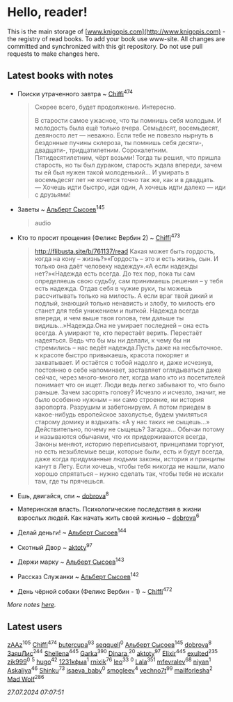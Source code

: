 # Hello, reader!
This is the main storage of [www.knigopis.com](http://www.knigopis.com) - the registry of read books.
To add your book use www-site. All changes are committed and synchronized with this git repository.
Do not use pull requests to make changes here.


## Latest books with notes
* Поиски утраченного завтра ~ [Chiffi](users/105/105831994080785626680-google)<sup>474</sup>
    > Скорее всего, будет продолжение. Интересно.
    > 
    > В старости самое ужасное, что ты помнишь себя молодым.
    > 	И молодость была ещё только вчера.
    > 	Семьдесят, восемьдесят, девяносто лет — неважно. Если тебе не повезло нырнуть в бездонные пучины склероза, ты помнишь себя десяти-, двадцати-, тридцатилетним. Сорокалетним. Пятидесятилетним, чёрт возьми! Тогда ты решил, что пришла старость, но ты был дураком, старость ждала впереди, зачем ты ей был нужен такой молоденький…
    > 	И умирать в восемьдесят лет не хочется точно так же, как и в двадцать.
    > — Хочешь идти быстро, иди один, А хочешь идти далеко — иди с друзьями!

* Заветы ~ [Альберт Сысоев](users/474/47446642-vkontakte)<sup>145</sup>
    > audio

* Кто то просит прощения (Феликс Вербин 2) ~ [Chiffi](users/105/105831994080785626680-google)<sup>473</sup>
    > http://flibusta.site/b/761137/read
    > Какая может быть гордость, когда на кону – жизнь?»«Гордость – это и есть жизнь, сын. И только она даёт человеку надежду».«А если надежды нет?»«Надежда есть всегда. До тех пор, пока ты сам определяешь свою судьбу, сам принимаешь решения – у тебя есть надежда. Отдав себя в чужие руки, ты можешь рассчитывать только на милость. А если враг твой дикий и подлый, знающий только ненависть и злобу, то милость его станет для тебя унижением и пыткой. Надежда всегда впереди, и чем выше твоя голова, тем дальше ты видишь…»Надежда.Она не умирает последней – она есть всегда. А умирают те, кто перестаёт верить. Перестаёт надеяться. Ведь что бы мы ни делали, к чему бы ни стремились – нас ведёт надежда.Пусть даже на несбыточное.
    > к красоте быстро привыкаешь, красота покоряет и захватывает. И остаётся с тобой надолго и, даже исчезнув, постоянно о себе напоминает, заставляет оглядываться даже сейчас, через много-много лет, когда мало кто из посетителей понимает что он ищет.  Люди ведь легко забывают то, что было раньше. Зачем засорять голову? Исчезло и исчезло, значит, не было особенно нужным – ни само строение, ни история аэропорта. Разрушим и забетонируем. А потом приедем в какое-нибудь европейское захолустье, будем умиляться старому домику и вздыхать: «А у нас таких не сыщешь…» Действительно, почему не сыщешь? Загадка…
    > Обычаи потому и называются обычаями, что их придерживаются всегда, Законы меняют, историю переписывают, принципами торгуют, но есть незыблемые вещи, которые были, есть и будут всегда, даже когда придуманные людьми законы, история и принципы канут в Лету.
    > Если хочешь, чтобы тебя никогда не нашли, мало хорошо спрятаться – нужно сделать так, чтобы тебя не искали там, где ты прячешься.

* Ешь, двигайся, спи ~ [dobrova](users/606/6069210-vkontakte)<sup>8</sup>

* Материнская власть. Психологические последствия в жизни взрослых людей. Как начать жить своей жизнью ~ [dobrova](users/606/6069210-vkontakte)<sup>6</sup>

* Делай деньги! ~ [Альберт Сысоев](users/474/47446642-vkontakte)<sup>144</sup>

* Скотный Двор ~ [aktoty](users/275/275766107-vkontakte)<sup>97</sup>

* Держи марку ~ [Альберт Сысоев](users/474/47446642-vkontakte)<sup>143</sup>

* Рассказ Служанки ~ [Альберт Сысоев](users/474/47446642-vkontakte)<sup>142</sup>

* День чёрной собаки (Феликс Вербин - 1) ~ [Chiffi](users/105/105831994080785626680-google)<sup>472</sup>


_More notes [here](latest_books_with_notes.md)._


## Latest users
[zAAz](users/202/202248233-vkontakte)<sup>105</sup> 
[Chiffi](users/105/105831994080785626680-google)<sup>474</sup> 
[butercupa](users/193/193697993-vkontakte)<sup>93</sup> 
[seqquell](users/103/103098990387296691783-google)<sup>0</sup> 
[Альберт Сысоев](users/474/47446642-vkontakte)<sup>145</sup> 
[dobrova](users/606/6069210-vkontakte)<sup>8</sup> 
[ЗаяцЛис](users/112/112388384595246311466-google)<sup>244</sup> 
[Shellena](users/134/13413591548892934957-mailru)<sup>445</sup> 
[Garka](users/115/115753719718250012620-google)<sup>390</sup> 
[Dinara ](users/107/107718177426132290975-google)<sup>20</sup> 
[aktoty](users/275/275766107-vkontakte)<sup>97</sup> 
[Elixir](users/115/115826717712507836033-google)<sup>445</sup> 
[exulted](users/100/100599204551896265722-google)<sup>235</sup> 
[zik999](users/105/105622323107798948661-google)<sup>0</sup> 
[](users/115/115095777313809768381-google)<sup>5</sup> 
[hugo](users/105/105063533945004840111-google)<sup>42</sup> 
[1231кфыа](users/692/692142137-vkontakte)<sup>1</sup> 
[rnixik](users/116/116191270391964650818-google)<sup>76</sup> 
[leo](users/106/106915386474260202605-google)<sup>33</sup> 
[](users/358/358594589-vkontakte)<sup>0</sup> 
[Lala](users/761/76187635-vkontakte)<sup>351</sup> 
[mfevralev](users/140/140966150-vkontakte)<sup>68</sup> 
[niyan](users/110/110517883439678622021-google)<sup>1</sup> 
[Askaliya](users/326/326783541-vkontakte)<sup>46</sup> 
[Shinku](users/109/109176126475581739292-google)<sup>73</sup> 
[isaeva_baby](users/109/109089966297718972425-google)<sup>0</sup> 
[smogleev](users/267/267805152-yandex)<sup>4</sup> 
[vechno7t](users/102/102483077884312127500-google)<sup>99</sup> 
[mailforlesha](users/836/836484549-yandex)<sup>2</sup> 
[Mad Wolf](users/947/94738840-vkontakte)<sup>286</sup> 


_27.07.2024 07:07:51_
